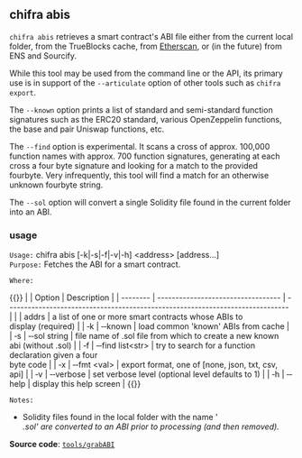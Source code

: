 ## chifra abis

`chifra abis` retrieves a smart contract's ABI file either from the current local folder, from the TrueBlocks cache, from [Etherscan](http://etherscan.io), or (in the future) from ENS and Sourcify.

While this tool may be used from the command line or the API, its primary use is in support of the `--articulate` option of other tools such as `chifra export`.

The `--known` option prints a list of standard and semi-standard function signatures such as the ERC20 standard, various OpenZeppelin functions, the base and pair Uniswap functions, etc.

The `--find` option is experimental. It scans a cross of approx. 100,000 function names with approx. 700 function signatures, generating at each cross a four byte signature and looking for a match to the provided fourbyte. Very infrequently, this tool will find a match for an otherwise unknown fourbyte string.

The `--sol` option will convert a single Solidity file found in the current folder into an ABI.

### usage

`Usage:`    chifra abis [-k|-s|-f|-v|-h] &lt;address&gt; [address...]  
`Purpose:`  Fetches the ABI for a smart contract.

`Where:`

{{<td>}}
|          | Option                             | Description                                                                    |
| -------- | ---------------------------------- | ------------------------------------------------------------------------------ |
|          | addrs                              | a list of one or more smart contracts whose ABIs to<br/>display (required)     |
| &#8208;k | &#8208;&#8208;known                | load common 'known' ABIs from cache                                            |
| &#8208;s | &#8208;&#8208;sol string           | file name of .sol file from which to create a new known<br/>abi (without .sol) |
| &#8208;f | &#8208;&#8208;find list&lt;str&gt; | try to search for a function declaration given a four<br/>byte code            |
| &#8208;x | &#8208;&#8208;fmt &lt;val&gt;      | export format, one of [none, json, txt, csv, api]                              |
| &#8208;v | &#8208;&#8208;verbose              | set verbose level (optional level defaults to 1)                               |
| &#8208;h | &#8208;&#8208;help                 | display this help screen                                                       |
{{</td>}}

`Notes:`

- Solidity files found in the local folder with the name '<address>.sol' are converted to an ABI prior to processing (and then removed).

**Source code**: [`tools/grabABI`](https://github.com/TrueBlocks/trueblocks-core/tree/master/src/tools/grabABI)

